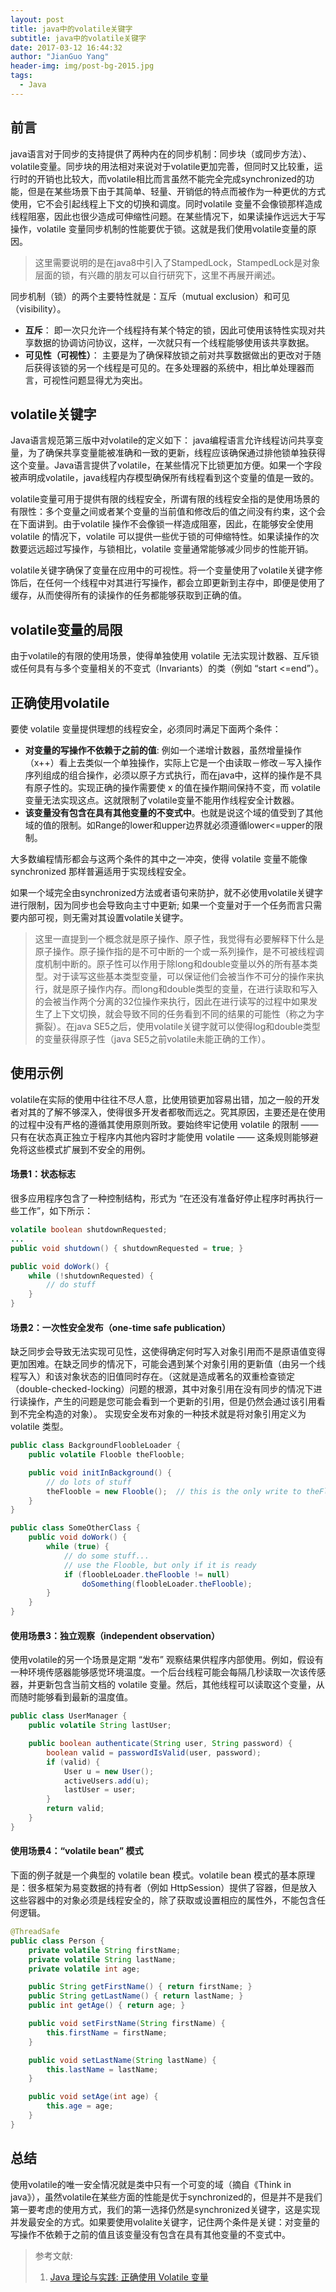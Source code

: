```yaml
---
layout: post
title: java中的volatile关键字
subtitle: java中的volatile关键字
date: 2017-03-12 16:44:32
author: "JianGuo Yang"
header-img: img/post-bg-2015.jpg
tags:
  - Java
---
```


## 前言

java语言对于同步的支持提供了两种内在的同步机制：同步块（或同步方法）、volatile变量。同步块的用法相对来说对于volatile更加完善，但同时又比较重，运行时的开销也比较大，而volatile相比而言虽然不能完全完成synchronized的功能，但是在某些场景下由于其简单、轻量、开销低的特点而被作为一种更优的方式使用，它不会引起线程上下文的切换和调度。同时volatile 变量不会像锁那样造成线程阻塞，因此也很少造成可伸缩性问题。在某些情况下，如果读操作远远大于写操作，volatile 变量同步机制的性能要优于锁。这就是我们使用volatile变量的原因。

> 这里需要说明的是在java8中引入了StampedLock，StampedLock是对象层面的锁，有兴趣的朋友可以自行研究下，这里不再展开阐述。

同步机制（锁）的两个主要特性就是：互斥（mutual exclusion）和可见（visibility）。
- **互斥**： 即一次只允许一个线程持有某个特定的锁，因此可使用该特性实现对共享数据的协调访问协议，这样，一次就只有一个线程能够使用该共享数据。
- **可见性（可视性）**： 主要是为了确保释放锁之前对共享数据做出的更改对于随后获得该锁的另一个线程是可见的。在多处理器的系统中，相比单处理器而言，可视性问题显得尤为突出。

## volatile关键字
Java语言规范第三版中对volatile的定义如下： java编程语言允许线程访问共享变量，为了确保共享变量能被准确和一致的更新，线程应该确保通过排他锁单独获得这个变量。Java语言提供了volatile，在某些情况下比锁更加方便。如果一个字段被声明成volatile，java线程内存模型确保所有线程看到这个变量的值是一致的。

volatile变量可用于提供有限的线程安全，所谓有限的线程安全指的是使用场景的有限性：多个变量之间或者某个变量的当前值和修改后的值之间没有约束，这个会在下面讲到。由于volatile 操作不会像锁一样造成阻塞，因此，在能够安全使用 volatile 的情况下，volatile 可以提供一些优于锁的可伸缩特性。如果读操作的次数要远远超过写操作，与锁相比，volatile 变量通常能够减少同步的性能开销。

volatile关键字确保了变量在应用中的可视性。将一个变量使用了volatile关键字修饰后，在任何一个线程中对其进行写操作，都会立即更新到主存中，即便是使用了缓存，从而使得所有的读操作的任务都能够获取到正确的值。

## volatile变量的局限
由于volatile的有限的使用场景，使得单独使用 volatile 无法实现计数器、互斥锁或任何具有与多个变量相关的不变式（Invariants）的类（例如 “start <=end”）。

## 正确使用volatile
要使 volatile 变量提供理想的线程安全，必须同时满足下面两个条件：
- **对变量的写操作不依赖于之前的值**: 例如一个递增计数器，虽然增量操作（x++）看上去类似一个单独操作，实际上它是一个由读取－修改－写入操作序列组成的组合操作，必须以原子方式执行，而在java中，这样的操作是不具有原子性的。实现正确的操作需要使 x 的值在操作期间保持不变，而 volatile 变量无法实现这点。这就限制了volatile变量不能用作线程安全计数器。
- **该变量没有包含在具有其他变量的不变式中**。也就是说这个域的值受到了其他域的值的限制。如Range的lower和upper边界就必须遵循lower<=upper的限制。

大多数编程情形都会与这两个条件的其中之一冲突，使得 volatile 变量不能像 synchronized 那样普遍适用于实现线程安全。

如果一个域完全由synchronized方法或者语句来防护，就不必使用volatile关键字进行限制，因为同步也会导致向主寸中更新;
如果一个变量对于一个任务而言只需要内部可视，则无需对其设置volatile关键字。


> 这里一直提到一个概念就是原子操作、原子性，我觉得有必要解释下什么是原子操作。原子操作指的是不可中断的一个或一系列操作，是不可被线程调度机制中断的。原子性可以作用于除long和double变量以外的所有基本类型。对于读写这些基本类型变量，可以保证他们会被当作不可分的操作来执行，就是原子操作内存。而long和double类型的变量，在进行读取和写入的会被当作两个分离的32位操作来执行，因此在进行读写的过程中如果发生了上下文切换，就会导致不同的任务看到不同的结果的可能性（称之为字撕裂）。在java SE5之后，使用volatile关键字就可以使得log和double类型的变量获得原子性（java SE5之前volatile未能正确的工作）。


## 使用示例
volatile在实际的使用中往往不尽人意，比使用锁更加容易出错，加之一般的开发者对其的了解不够深入，使得很多开发者都敬而远之。究其原因，主要还是在使用的过程中没有严格的遵循其使用原则所致。要始终牢记使用 volatile 的限制 —— 只有在状态真正独立于程序内其他内容时才能使用 volatile —— 这条规则能够避免将这些模式扩展到不安全的用例。

#### 场景1：状态标志
很多应用程序包含了一种控制结构，形式为 “在还没有准备好停止程序时再执行一些工作”，如下所示：
```java
volatile boolean shutdownRequested;
...
public void shutdown() { shutdownRequested = true; }

public void doWork() {
    while (!shutdownRequested) {
        // do stuff
    }
}
```

#### 场景2：一次性安全发布（one-time safe publication）
缺乏同步会导致无法实现可见性，这使得确定何时写入对象引用而不是原语值变得更加困难。在缺乏同步的情况下，可能会遇到某个对象引用的更新值（由另一个线程写入）和该对象状态的旧值同时存在。（这就是造成著名的双重检查锁定（double-checked-locking）问题的根源，其中对象引用在没有同步的情况下进行读操作，产生的问题是您可能会看到一个更新的引用，但是仍然会通过该引用看到不完全构造的对象）。
实现安全发布对象的一种技术就是将对象引用定义为 volatile 类型。

```java
public class BackgroundFloobleLoader {
    public volatile Flooble theFlooble;

    public void initInBackground() {
        // do lots of stuff
        theFlooble = new Flooble();  // this is the only write to theFlooble
    }
}

public class SomeOtherClass {
    public void doWork() {
        while (true) {
            // do some stuff...
            // use the Flooble, but only if it is ready
            if (floobleLoader.theFlooble != null)
                doSomething(floobleLoader.theFlooble);
        }
    }
}
```
#### 使用场景3：独立观察（independent observation）
使用volatile的另一个场景是定期 “发布” 观察结果供程序内部使用。例如，假设有一种环境传感器能够感觉环境温度。一个后台线程可能会每隔几秒读取一次该传感器，并更新包含当前文档的 volatile 变量。然后，其他线程可以读取这个变量，从而随时能够看到最新的温度值。
```java
public class UserManager {
    public volatile String lastUser;

    public boolean authenticate(String user, String password) {
        boolean valid = passwordIsValid(user, password);
        if (valid) {
            User u = new User();
            activeUsers.add(u);
            lastUser = user;
        }
        return valid;
    }
}
```

#### 使用场景4：“volatile bean” 模式
下面的例子就是一个典型的 volatile bean 模式。volatile bean 模式的基本原理是：很多框架为易变数据的持有者（例如 HttpSession）提供了容器，但是放入这些容器中的对象必须是线程安全的，除了获取或设置相应的属性外，不能包含任何逻辑。
```java
@ThreadSafe
public class Person {
    private volatile String firstName;
    private volatile String lastName;
    private volatile int age;

    public String getFirstName() { return firstName; }
    public String getLastName() { return lastName; }
    public int getAge() { return age; }

    public void setFirstName(String firstName) {
        this.firstName = firstName;
    }

    public void setLastName(String lastName) {
        this.lastName = lastName;
    }

    public void setAge(int age) {
        this.age = age;
    }
}
```

## 总结
使用volatile的唯一安全情况就是类中只有一个可变的域（摘自《Think in java》），虽然volatile在某些方面的性能是优于synchronized的，但是并不是我们第一要考虑的使用方式，我们的第一选择仍然是synchronized关键字，这是实现并发最安全的方式。如果要使用volalite关键字，记住两个条件是关键：对变量的写操作不依赖于之前的值且该变量没有包含在具有其他变量的不变式中。


> 参考文献:
>1.  [Java 理论与实践: 正确使用 Volatile 变量](http://www.ibm.com/developerworks/cn/java/j-jtp06197.html)
